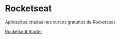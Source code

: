 # Rocketseat

Aplicações criadas nos cursos gratuitos da Rocketseat

[Rocketseat Starter](https://rocketseat.com.br/starter)
